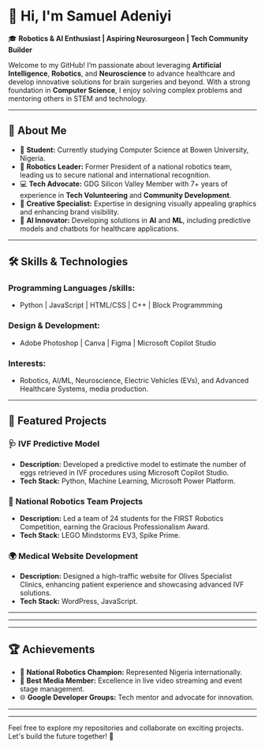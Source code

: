 # 👋 Hi, I'm Samuel Adeniyi

🎓 **Robotics & AI Enthusiast | Aspiring Neurosurgeon | Tech Community Builder**

Welcome to my GitHub! I’m passionate about leveraging **Artificial Intelligence**, **Robotics**, and **Neuroscience** to advance healthcare and develop innovative solutions for brain surgeries and beyond. With a strong foundation in **Computer Science**, I enjoy solving complex problems and mentoring others in STEM and technology.

---

## 🌟 About Me

- 🏫 **Student:** Currently studying Computer Science at Bowen University, Nigeria.
- 🤖 **Robotics Leader:** Former President of a national robotics team, leading us to secure national and international recognition.
- 💻 **Tech Advocate:** GDG Silicon Valley Member with 7+ years of experience in **Tech Volunteering** and **Community Development**.
- 🎨 **Creative Specialist:** Expertise in designing visually appealing graphics and enhancing brand visibility.
- 🧠 **AI Innovator:** Developing solutions in **AI** and **ML**, including predictive models and chatbots for healthcare applications.

---

## 🛠️ Skills & Technologies

### Programming Languages /skills:
- Python | JavaScript | HTML/CSS | C++ | Block Programmming

### Design & Development:
- Adobe Photoshop | Canva | Figma | Microsoft Copilot Studio

### Interests:
- Robotics, AI/ML, Neuroscience, Electric Vehicles (EVs), and Advanced Healthcare Systems, media production.

---

## 🚀 Featured Projects

### 🩺 **IVF Predictive Model**
- **Description:** Developed a predictive model to estimate the number of eggs retrieved in IVF procedures using Microsoft Copilot Studio.
- **Tech Stack:** Python, Machine Learning, Microsoft Power Platform.

### 🤖 **National Robotics Team Projects**
- **Description:** Led a team of 24 students for the FIRST Robotics Competition, earning the Gracious Professionalism Award.
- **Tech Stack:** LEGO Mindstorms EV3, Spike Prime.

### 🌍 **Medical Website Development**
- **Description:** Designed a high-traffic website for Olives Specialist Clinics, enhancing patient experience and showcasing advanced IVF solutions.
- **Tech Stack:** WordPress, JavaScript.



---


---



---

## 🏆 Achievements

- 🌟 **National Robotics Champion:** Represented Nigeria internationally.
- 🥇 **Best Media Member:** Excellence in live video streaming and event stage management.
- 🌐 **Google Developer Groups:** Tech mentor and advocate for innovation.

---



---

Feel free to explore my repositories and collaborate on exciting projects. Let's build the future together! 🚀

